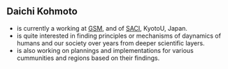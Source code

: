 ## Daichi Kohmoto

- is currently a working at [GSM](https://www.med.kyoto-u.ac.jp/en/), and of [SACI](https://www.saci.kyoto-u.ac.jp/en/), KyotoU, Japan. 
- is quite interested in finding principles or mechanisms of daynamics of humans and our society over years from deeper scientific layers. 
- is also working on plannings and implementations for various cummunities and regions based on their findings. 
